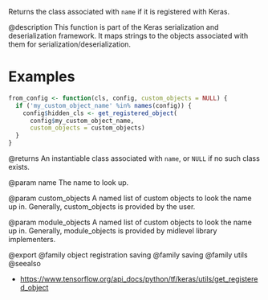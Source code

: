 Returns the class associated with `name` if it is registered with Keras.

@description
This function is part of the Keras serialization and deserialization
framework. It maps strings to the objects associated with them for
serialization/deserialization.

# Examples

```r
from_config <- function(cls, config, custom_objects = NULL) {
  if ('my_custom_object_name' %in% names(config)) {
    config$hidden_cls <- get_registered_object(
      config$my_custom_object_name,
      custom_objects = custom_objects)
  }
}
```

@returns
An instantiable class associated with `name`, or `NULL` if no such class
exists.

@param name
The name to look up.

@param custom_objects
A named list of custom objects to look the name up in.
Generally, custom_objects is provided by the user.

@param module_objects
A named list of custom objects to look the name up in.
Generally, module_objects is provided by midlevel library
implementers.

@export
@family object registration saving
@family saving
@family utils
@seealso
+ <https://www.tensorflow.org/api_docs/python/tf/keras/utils/get_registered_object>
